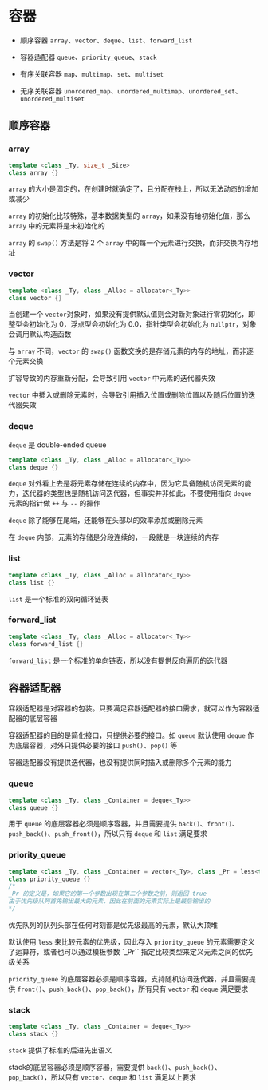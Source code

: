 # 容器

- 顺序容器 `array`、`vector`、`deque`、`list`、`forward_list`

- 容器适配器 `queue`、`priority_queue`、`stack`

- 有序关联容器 `map`、`multimap`、`set`、`multiset`

- 无序关联容器 `unordered_map`、`unordered_multimap`、`unordered_set`、`unordered_multiset`

## 顺序容器

### array

```cpp
template <class _Ty, size_t _Size>
class array {}
```

`array` 的大小是固定的，在创建时就确定了，且分配在栈上，所以无法动态的增加或减少

`array` 的初始化比较特殊，基本数据类型的 `array`，如果没有给初始化值，那么 `array` 中的元素将是未初始化的

`array` 的 `swap()` 方法是将 2 个 `array` 中的每一个元素进行交换，而非交换内存地址

### vector

```cpp
template <class _Ty, class _Alloc = allocator<_Ty>>
class vector {}
```

当创建一个 `vector`对象时，如果没有提供默认值则会对新对象进行零初始化，即整型会初始化为 0，浮点型会初始化为 0.0，指针类型会初始化为 `nullptr`，对象会调用默认构造函数

与 `array` 不同，`vector` 的 `swap()` 函数交换的是存储元素的内存的地址，而非逐个元素交换

扩容导致的内存重新分配，会导致引用 `vector` 中元素的迭代器失效

`vector` 中插入或删除元素时，会导致引用插入位置或删除位置以及随后位置的迭代器失效

### deque

`deque` 是 double-ended queue

```cpp
template <class _Ty, class _Alloc = allocator<_Ty>>
class deque {}
```

`deque` 对外看上去是将元素存储在连续的内存中，因为它具备随机访问元素的能力，迭代器的类型也是随机访问迭代器，但事实并非如此，不要使用指向 `deque` 元素的指针做 `++` 与 `--` 的操作

`deque` 除了能够在尾端，还能够在头部以的效率添加或删除元素

在 `deque` 内部，元素的存储是分段连续的，一段就是一块连续的内存

### list

```cpp
template <class _Ty, class _Alloc = allocator<_Ty>>
class list {}
```

`list` 是一个标准的双向循环链表

### forward_list

```cpp
template <class _Ty, class _Alloc = allocator<_Ty>>
class forward_list {}
```

`forward_list` 是一个标准的单向链表，所以没有提供反向遍历的迭代器

## 容器适配器

容器适配器是对容器的包装。只要满足容器适配器的接口需求，就可以作为容器适配器的底层容器

容器适配器的目的是简化接口，只提供必要的接口。如 `queue` 默认使用 `deque` 作为底层容器，对外只提供必要的接口 `push()`、`pop()` 等

容器适配器没有提供迭代器，也没有提供同时插入或删除多个元素的能力

### queue

```cpp
template <class _Ty, class _Container = deque<_Ty>>
class queue {}
```

用于 `queue` 的底层容器必须是顺序容器，并且需要提供 `back()`、`front()`、`push_back()`、`push_front()`，所以只有 `deque` 和 `list` 满足要求

### priority_queue

```cpp
template <class _Ty, class _Container = vector<_Ty>, class _Pr = less<typename _Container::value_type>>
class priority_queue {}
/*
_Pr 的定义是，如果它的第一个参数出现在第二个参数之前，则返回 true
由于优先级队列首先输出最大的元素，因此在前面的元素实际上是最后输出的
*/
```

优先队列的队列头部在任何时刻都是优先级最高的元素，默认大顶堆

默认使用 `less` 来比较元素的优先级，因此存入 `priority_queue` 的元素需要定义了运算符，或者也可以通过模板参数 `_Pr`` 指定比较类型来定义元素之间的优先级关系

`priority_queue` 的底层容器必须是顺序容器，支持随机访问迭代器，并且需要提供 `front()`、`push_back()`、`pop_back()`，所有只有 `vector` 和 `deque` 满足要求

### stack

```cpp
template <class _Ty, class _Container = deque<_Ty>>
class stack {}
```

`stack` 提供了标准的后进先出语义

stack的底层容器必须是顺序容器，需要提供 `back()`、`push_back()`、`pop_back()`，所以只有 `vector`、`deque` 和 `list` 满足以上要求